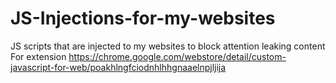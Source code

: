 # JS-Injections-for-my-websites
JS scripts that are injected to my websites to block attention leaking content
For extension https://chrome.google.com/webstore/detail/custom-javascript-for-web/poakhlngfciodnhlhhgnaaelnpjljija

